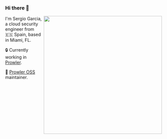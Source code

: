 ### Hi there 👋
<img align='right' src="https://github-readme-stats.vercel.app/api?username=sergargar&count_private=true&show_icons=true&theme=gruvbox" width="380">

I'm Sergio Garcia, a cloud security engineer from 🇪🇸 Spain, based in Miami, FL.

🔒  Currently working in [Prowler](https://prowler.com).

🔭 [Prowler OSS](https://github.com/prowler-cloud/prowler) maintainer.
